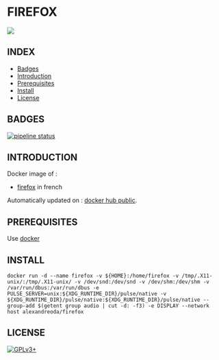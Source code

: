 # FIREFOX

<img src="https://telecharger.itespresso.fr/wp-content/uploads/2013/02/logo-1024x982.png" />


## INDEX

- [Badges](#BADGES)
- [Introduction](#INTRODUCTION)
- [Prerequisites](#PREREQUISITESITES)
- [Install](#INSTALL)
- [License](#LICENSE)


## BADGES

[![pipeline status](https://gitlab.com/oda-alexandre/firefox/badges/master/pipeline.svg)](https://gitlab.com/oda-alexandre/firefox/commits/master)


## INTRODUCTION

Docker image of :

- [firefox](https://www.mozilla.org/en-US/firefox/new/) in french

Automatically updated on : [docker hub public](https://hub.docker.com/r/alexandreoda/firefox).


## PREREQUISITES

Use [docker](https://www.docker.com)


## INSTALL

```
docker run -d --name firefox -v ${HOME}:/home/firefox -v /tmp/.X11-unix/:/tmp/.X11-unix/ -v /dev/snd:/dev/snd -v /dev/shm:/dev/shm -v /var/run/dbus:/var/run/dbus -e PULSE_SERVER=unix:${XDG_RUNTIME_DIR}/pulse/native -v ${XDG_RUNTIME_DIR}/pulse/native:${XDG_RUNTIME_DIR}/pulse/native --group-add $(getent group audio | cut -d: -f3) -e DISPLAY --network host alexandreoda/firefox
```


## LICENSE

[![GPLv3+](http://gplv3.fsf.org/gplv3-127x51.png)](https://gitlab.com/oda-alexandre/firefox/blob/master/LICENSE)
